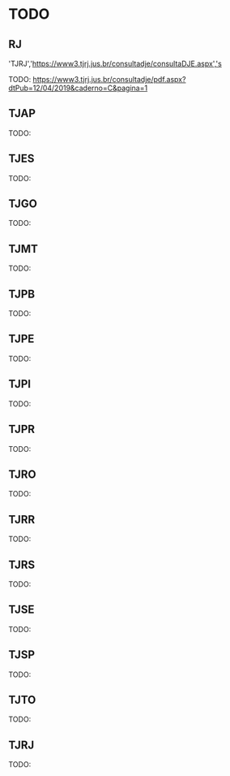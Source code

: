 # TODO

## RJ

'TJRJ','https://www3.tjrj.jus.br/consultadje/consultaDJE.aspx','s

TODO:
https://www3.tjrj.jus.br/consultadje/pdf.aspx?dtPub=12/04/2019&caderno=C&pagina=1


## TJAP


TODO:


## TJES

TODO:


## TJGO

TODO:


## TJMT

TODO:


## TJPB

TODO:


## TJPE

TODO:


## TJPI

TODO:


## TJPR

TODO:


## TJRO

TODO:


## TJRR

TODO:


## TJRS

TODO:


## TJSE

TODO:


## TJSP

TODO:


## TJTO

TODO:


## TJRJ

TODO:


